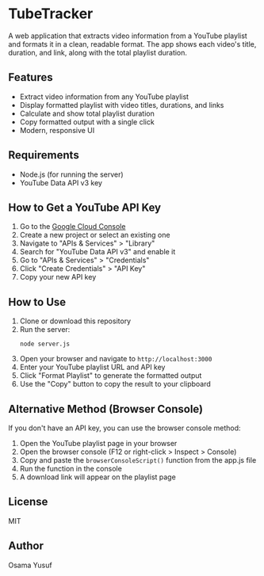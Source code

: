 # TubeTracker 

A web application that extracts video information from a YouTube playlist and formats it in a clean, readable format. The app shows each video's title, duration, and link, along with the total playlist duration.

## Features

- Extract video information from any YouTube playlist
- Display formatted playlist with video titles, durations, and links
- Calculate and show total playlist duration
- Copy formatted output with a single click
- Modern, responsive UI

## Requirements

- Node.js (for running the server)
- YouTube Data API v3 key

## How to Get a YouTube API Key

1. Go to the [Google Cloud Console](https://console.cloud.google.com/)
2. Create a new project or select an existing one
3. Navigate to "APIs & Services" > "Library"
4. Search for "YouTube Data API v3" and enable it
5. Go to "APIs & Services" > "Credentials"
6. Click "Create Credentials" > "API Key"
7. Copy your new API key

## How to Use

1. Clone or download this repository
2. Run the server:
   ```
   node server.js
   ```
3. Open your browser and navigate to `http://localhost:3000`
4. Enter your YouTube playlist URL and API key
5. Click "Format Playlist" to generate the formatted output
6. Use the "Copy" button to copy the result to your clipboard

## Alternative Method (Browser Console)

If you don't have an API key, you can use the browser console method:

1. Open the YouTube playlist page in your browser
2. Open the browser console (F12 or right-click > Inspect > Console)
3. Copy and paste the `browserConsoleScript()` function from the app.js file
4. Run the function in the console
5. A download link will appear on the playlist page

## License
MIT

## Author
Osama Yusuf

